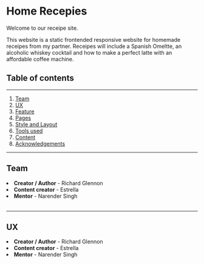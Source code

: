 <h1><strong>Home Recepies</strong></h1>

Welcome to our receipe site.

This website is a static frontended responsive website for homemade receipes from my partner.
Receipes will include a Spanish Omeltte, an alcoholic whiskey cocktail and how to make a perfect latte with an affordable coffee machine. 

<h2> Table of contents</h2>
<hr>

<ol>
<li><a href='#team'>Team</a></li>

<li><a href='#ux'>UX</a></li>

<li><a href='#feature'>Feature</a></li>

<li><a href='#pages'>Pages</a></li>

<li><a href='#team'>Style and Layout</a></li>

<li><a href='#tools'>Tools used</a></li>

<li><a href='#content'>Content</a></li>

<li><a href='#Acknowledgements'>Acknowledgements</a></li>
</ol>

<hr>


<h2>Team
<a href='#team'>
</h2> </a>
<li> <strong>Creator / Author</strong> - Richard Glennon </li>
<li> <strong>Content creator</strong> - Estrella </li>
<li> <strong>Mentor</strong> - Narender Singh </li>
<br> <hr>


<h2>UX 
<a href='#ux'>
</h2> </a>
<li> <strong>Creator / Author</strong> - Richard Glennon </li>
<li> <strong>Content creator</strong> - Estrella </li>
<li> <strong>Mentor</strong> - Narender Singh </li>
